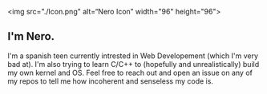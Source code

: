 <img src="./Icon.png" alt=“Nero Icon” width="96" height="96">

## I'm Nero.

I'm a spanish teen currently intrested in Web Developement (which I'm very bad at). I'm also trying to learn C/C++ to (hopefully and unrealistically) build my own kernel and OS. Feel free to reach out and open an issue on any of my repos to tell me how incoherent and senseless my code is.

